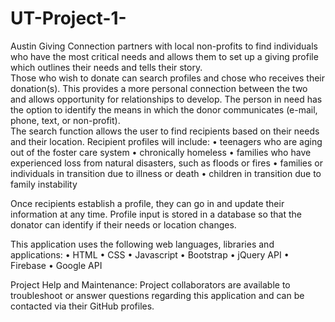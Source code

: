 # UT-Project-1-

Austin Giving Connection partners with local non-profits to find individuals who have the most critical needs and allows them to set up a giving profile which outlines their needs and tells their story.  
Those who wish to donate can search profiles and chose who receives their donation(s).  This provides a more personal connection between the two and allows opportunity for relationships to develop.  The person in need has the option to identify the means in which the donor communicates (e-mail, phone, text, or non-profit).  
The search function allows the user to find recipients based on their needs and their location.
Recipient profiles will include: 
•	teenagers who are aging out of the foster care system
•	chronically homeless 
•	families who have experienced loss from natural disasters, such as floods or fires
•	families or individuals in transition due to illness or death 
•	children in transition due to family instability 

Once recipients establish a profile, they can go in and update their information at any time.  Profile input is stored in a database so that the donator can identify if their needs or location changes. 

This application uses the following web languages, libraries and applications:
•	HTML
•	CSS
•	Javascript
•	Bootstrap
•	jQuery API
•	Firebase
•	Google API

Project Help and Maintenance:
    Project collaborators are available to troubleshoot or answer questions regarding this application and can be contacted via their GitHub profiles.